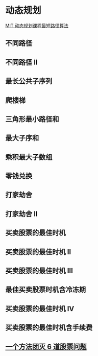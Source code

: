 # 动态规划
[MIT 动态规划课程最短路径算法](https://www.bilibili.com/video/av53233912?from=search&seid=2847395688604491997)
## 不同路径
## 不同路径 II
## 最长公共子序列
## 爬楼梯
## 三角形最小路径和
## 最大子序和
## 乘积最大子数组
## 零钱兑换
## 打家劫舍
## 打家劫舍 II
## 买卖股票的最佳时机
## 买卖股票的最佳时机 II
## 买卖股票的最佳时机 III
## 最佳买卖股票时机含冷冻期
## 买卖股票的最佳时机 IV
## 买卖股票的最佳时机含手续费
## [一个方法团灭 6 道股票问题](https://leetcode-cn.com/problems/best-time-to-buy-and-sell-stock/solution/yi-ge-fang-fa-tuan-mie-6-dao-gu-piao-wen-ti-by-l-3/)
